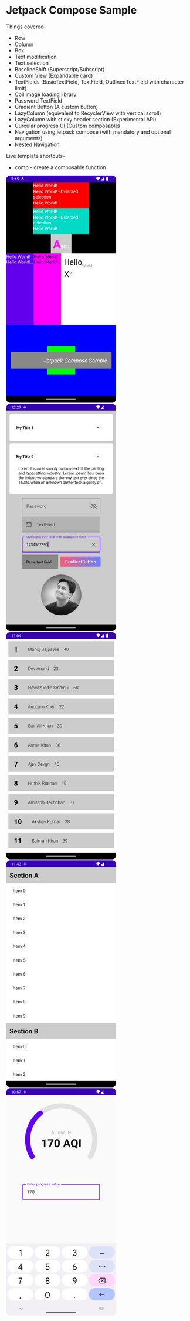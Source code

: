 # Jetpack Compose Sample

Things covered-

* Row
* Column
* Box
* Text modification
* Text selection
* BaselineShift (Superscript/Subscript)
* Custom View (Expandable card)
* TextFields (BasicTextField, TextField, OutlinedTextField with character limit)
* Coil image loading library
* Password TextField
* Gradient Button (A custom button)
* LazyColumn (equivalent to RecyclerView with vertical scroll)
* LazyColumn with sticky header section (Experimental API)
* Curcular progress UI (Custom composable)
* Navigation using jetpack compose (with mandatory and optional arguments)
* Nested Navigation

Live template shortcuts-
* comp - create a composable function


<img src="screenshots/app.png" width="300"> <img src="screenshots/expandable_card_and_text_field.png" width="300"> <img src="screenshots/lazy_column.png" width="300"> <img src="screenshots/lazy_column_with_sticky_header.png" width="300"> <img src="screenshots/circular_progress.png" width="300">
